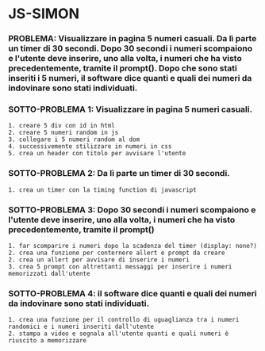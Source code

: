 # JS-SIMON

### PROBLEMA: Visualizzare in pagina 5 numeri casuali. Da lì parte un timer di 30 secondi. Dopo 30 secondi i numeri scompaiono e l'utente deve inserire, uno alla volta, i numeri che ha visto precedentemente, tramite il prompt(). Dopo che sono stati inseriti i 5 numeri, il software dice quanti e quali dei numeri da indovinare sono stati individuati.

### SOTTO-PROBLEMA 1: Visualizzare in pagina 5 numeri casuali.
    1. creare 5 div con id in html
    2. creare 5 numeri random in js
    3. collegare i 5 numeri random al dom
    4. successivemente stilizzare in numeri in css
    5. crea un header con titolo per avvisare l'utente 

### SOTTO-PROBLEMA 2: Da lì parte un timer di 30 secondi.
    1. crea un timer con la timing function di javascript

### SOTTO-PROBLEMA 3: Dopo 30 secondi i numeri scompaiono e l'utente deve inserire, uno alla volta, i numeri che ha visto precedentemente, tramite il prompt()
    1. far scomparire i numeri dopo la scadenza del timer (display: none?)
    2. crea una funzione per conternere allert e prompt da creare
    2. crea un allert per avvisare di inserire i numeri
    3. crea 5 prompt con altrettanti messaggi per inserire i numeri memorizzati dall'utente

### SOTTO-PROBLEMA 4: il software dice quanti e quali dei numeri da indovinare sono stati individuati.
    1. crea una funzione per il controllo di uguaglianza tra i numeri randomici e i numeri inseriti dall'utente
    2. stampa a video e segnala all'utente quanti e quali numeri è riuscito a memorizzare